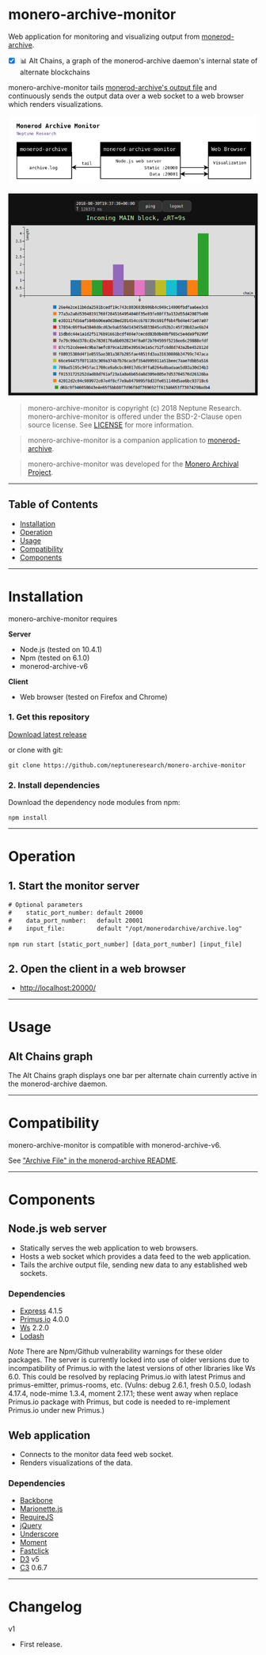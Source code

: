 # monero-archive-monitor

Web application for monitoring and visualizing output from [monerod-archive](https://github.com/neptuneresearch/monerod-archive).
 
- [x] :bar_chart: Alt Chains, a graph of the monerod-archive daemon's internal state of alternate blockchains
  
monero-archive-monitor tails [monerod-archive's output file](https://github.com/neptuneresearch/monerod-archive#archive-file) and continuously sends the output data over a web socket to a web browser which renders visualizations.
  
  ![Monero Archive Monitor](docs/design.png)

  ![Monero Archive Monitor Screenshot](docs/screenshot_build12.png)
  
> monero-archive-monitor is copyright (c) 2018 Neptune Research.  
monero-archive-monitor is offered under the BSD-2-Clause open source license. See [LICENSE](LICENSE) for more information.  

> monero-archive-monitor is a companion application to [monerod-archive](https://github.com/neptuneresearch/monerod-archive).

> monero-archive-monitor was developed for the [Monero Archival Project](https://github.com/mitchellpkt/monero_archival_project).  


---
## Table of Contents
- [Installation](#installation)
- [Operation](#operation)
- [Usage](#usage)
- [Compatibility](#compatibility)
- [Components](#components)



---
# Installation

monero-archive-monitor requires  

**Server**
- Node.js (tested on 10.4.1)
- Npm (tested on 6.1.0)
- monerod-archive-v6

**Client**
- Web browser (tested on Firefox and Chrome)

### 1. Get this repository
[Download latest release](https://github.com/neptuneresearch/monero-archive-monitor/releases) 

or clone with git:

    git clone https://github.com/neptuneresearch/monero-archive-monitor


### 2. Install dependencies
Download the dependency node modules from npm:

    npm install



---
# Operation
## 1. Start the monitor server

    # Optional parameters
    #    static_port_number: default 20000
    #    data_port_number:   default 20001
    #    input_file:         default "/opt/monerodarchive/archive.log"

    npm run start [static_port_number] [data_port_number] [input_file]

## 2. Open the client in a web browser

- [http://localhost:20000/](http://localhost:20000/)



---
# Usage
## Alt Chains graph

The Alt Chains graph displays one bar per alternate chain currently active in the monerod-archive daemon.



---
# Compatibility
monero-archive-monitor is compatible with monerod-archive-v6.

See ["Archive File" in the monerod-archive README](https://github.com/neptuneresearch/monerod-archive#archive-file).



---
# Components

## Node.js web server

- Statically serves the web application to web browsers.
- Hosts a web socket which provides a data feed to the web application.
- Tails the archive output file, sending new data to any established web sockets.

### Dependencies

- [Express](https://expressjs.com) 4.1.5
- [Primus.io](https://github.com/cayasso/primus.io) 4.0.0
- [Ws](https://github.com/websockets/ws) 2.2.0
- [Lodash](https://lodash.com)

*Note* There are Npm/Github vulnerability warnings for these older packages. The server is currently locked into use of older versions due to incompatibility of Primus.io with the latest versions of other libraries like Ws 6.0. This could be resolved by replacing Primus.io with latest Primus and primus-emitter, primus-rooms, etc. (Vulns: debug 2.6.1, fresh 0.5.0, lodash 4.17.4, node-mime 1.3.4, moment 2.17.1; these went away when replace Primus.io package with Primus, but code is needed to re-implement Primus.io under new Primus.) 
  
  
## Web application

- Connects to the monitor data feed web socket.
- Renders visualizations of the data.

### Dependencies

- [Backbone](http://backbonejs.org/)
- [Marionette.js](https://marionettejs.com)
- [RequireJS](https://requirejs.org)
- [jQuery](https://jquery.com)
- [Underscore](https://underscorejs.org)
- [Moment](https://momentjs.com)
- [Fastclick](https://github.com/ftlabs/fastclick)
- [D3](https://d3js.org) v5
- [C3](https://c3js.org) 0.6.7


---
# Changelog

v1
- First release.